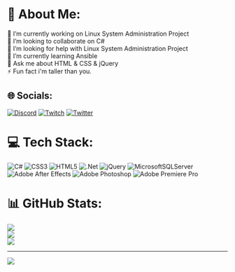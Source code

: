 # 💫 About Me:
🔭 I’m currently working on Linux System Administration Project<br>👯 I’m looking to collaborate on C#<br>🤝 I’m looking for help with Linux System Administration Project<br>🌱 I’m currently learning Ansible<br>💬 Ask me about HTML & CSS & jQuery<br>⚡ Fun fact i'm taller than you.


## 🌐 Socials:
[![Discord](https://img.shields.io/badge/Discord-%237289DA.svg?logo=discord&logoColor=white)](https://discord.gg/suJQbnTBrj) [![Twitch](https://img.shields.io/badge/Twitch-%239146FF.svg?logo=Twitch&logoColor=white)](https://twitch.tv/mroaccat) [![Twitter](https://img.shields.io/badge/Twitter-%231DA1F2.svg?logo=Twitter&logoColor=white)](https://twitter.com/mroaccat) 

# 💻 Tech Stack:
![C#](https://img.shields.io/badge/c%23-%23239120.svg?style=for-the-badge&logo=c-sharp&logoColor=white) ![CSS3](https://img.shields.io/badge/css3-%231572B6.svg?style=for-the-badge&logo=css3&logoColor=white) ![HTML5](https://img.shields.io/badge/html5-%23E34F26.svg?style=for-the-badge&logo=html5&logoColor=white) ![.Net](https://img.shields.io/badge/.NET-5C2D91?style=for-the-badge&logo=.net&logoColor=white) ![jQuery](https://img.shields.io/badge/jquery-%230769AD.svg?style=for-the-badge&logo=jquery&logoColor=white) ![MicrosoftSQLServer](https://img.shields.io/badge/Microsoft%20SQL%20Sever-CC2927?style=for-the-badge&logo=microsoft%20sql%20server&logoColor=white) ![Adobe After Effects](https://img.shields.io/badge/Adobe%20After%20Effects-9999FF.svg?style=for-the-badge&logo=Adobe%20After%20Effects&logoColor=white) ![Adobe Photoshop](https://img.shields.io/badge/adobephotoshop-%2331A8FF.svg?style=for-the-badge&logo=adobephotoshop&logoColor=white) ![Adobe Premiere Pro](https://img.shields.io/badge/Adobe%20Premiere%20Pro-9999FF.svg?style=for-the-badge&logo=Adobe%20Premiere%20Pro&logoColor=white)
# 📊 GitHub Stats:
![](https://github-readme-stats.vercel.app/api?username=roaccat&theme=dark&hide_border=true&include_all_commits=false&count_private=false)<br/>
![](https://github-readme-streak-stats.herokuapp.com/?user=roaccat&theme=dark&hide_border=true)<br/>
![](https://github-readme-stats.vercel.app/api/top-langs/?username=roaccat&theme=dark&hide_border=true&include_all_commits=false&count_private=false&layout=compact)

---
[![](https://visitcount.itsvg.in/api?id=roaccat&icon=0&color=0)](https://visitcount.itsvg.in)

<!-- Proudly created with GPRM ( https://gprm.itsvg.in ) -->
